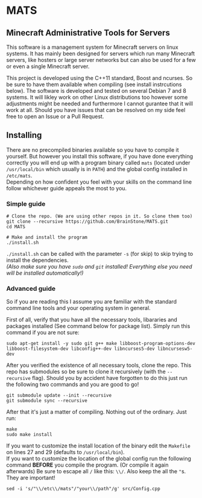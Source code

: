 # MATS
## Minecraft Administrative Tools for Servers

This software is a management system for Minecraft servers on linux systems. It has mainly been designed for servers which run many Minecraft servers, like
hosters or large server networks but can also be used for a few or even a single Minecraft server.

This project is developed using the C++11 standard, Boost and ncurses. So be sure to have them available when compiling (see install instrcutions below). The
software is developed and tested on several Debian 7 and 8 systems. It will likley work on other Linux distributions too however some adjustments might be
needed and furthermore I cannot gurantee that it will work at all. Should you have issues that can be resolved on my side feel free to open an Issue or a Pull
Request.

## Installing

There are no precompiled binaries available so you have to compile it yourself. But however you install this software, if you have done everything correctly you
will end up with a program binary called `mats` (located under `/usr/local/bin` which usually is in `PATH`) and the global config installed in `/etc/mats`.  
Depending on how confident you feel with your skills on the command line follow whichever guide appeals the most to you.

### Simple guide

    # Clone the repo. (We are using other repos in it. So clone them too)
    git clone --recursive https://github.com/BrainStone/MATS.git
    cd MATS
    
    # Make and install the program
    ./install.sh

`./install.sh` can be called with the parameter `-s` (for skip) to skip trying to install the dependencies.  
*(Also make sure you have `sudo` and `git` installed! Everything else you need will be installed automatically!)*

### Advanced guide

So if you are reading this I assume you are familiar with the standard command line tools and your operating system in general.

First of all, verify that you have all the necessary tools, libararies and packages installed (See command below for package list). Simply run this
command if you are not sure:

    sudo apt-get install -y sudo git g++ make libboost-program-options-dev libboost-filesystem-dev libconfig++-dev libncurses5-dev libncursesw5-dev

After you verified the existence of all necessary tools, clone the repo. This repo has submodules so be sure to clone it recursively (with the `--recursive`
flag). Should you by accident have forgotten to do this just run the following two commands and you are good to go!

    git submodule update --init --recursive
    git submodule sync --recursive

After that it's just a matter of compiling. Nothing out of the ordinary. Just run:

    make
    sudo make install

If you want to customize the install location of the binary edit the `Makefile` on lines 27 and 29 (defaults to `/usr/local/bin`).  
If you want to customize the location of the global config run the following command **BEFORE** you compile the program. (Or compile it again afterwards) Be
sure to escape all `/` like this: `\\/`. Also keep the all the `"`s. They are important!

    sed -i 's/"\\/etc\\/mats"/"your\\/path"/g' src/Config.cpp
